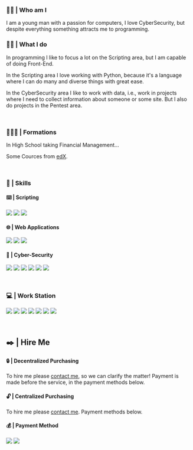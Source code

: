 <h3>👦🏽 | Who am I</h3>
<p>I am a young man with a passion for computers, I love CyberSecurity, but despite everything something attracts me to programming. </p>

<h3>✍🏽 | What I do</h3>
<p>In programming I like to focus a lot on the Scripting area, but I am capable of doing Front-End.</p>

<p>In the Scripting area I love working with Python, because it's a language where I can do many and diverse things with great ease.</p>

<p>In the CyberSecurity area I like to work with data, i.e., work in projects where I need to collect information about someone or some site. But I also do projects in the Pentest area.</p>

<br>

<h3>👨🏽‍🎓 | Formations</h3>
<p>In High School taking Financial Management...</p>
<p> Some Cources from <a href="https://www.edx.org/">edX</a>.</p>

<br>

<h3>🧠 | Skills</h3>
<h4>⌨️ | Scripting</h4>

<a href="https://www.python.org/"><img src="https://img.shields.io/badge/python-3670A0?style=for-the-badge&logo=python&logoColor=ffdd54"></a>
<a href="https://docs.microsoft.com/en-us/powershell/"><img src="https://img.shields.io/badge/PowerShell-%235391FE.svg?style=for-the-badge&logo=powershell&logoColor=white"></a>
<a href="https://docs.microsoft.com/en-us/windows-server/administration/windows-commands/cmd"><img src="https://img.shields.io/badge/Windows%20Terminal-%234D4D4D.svg?style=for-the-badge&logo=windows-terminal&logoColor=white"></a>


<h4>🌐 | Web Applications</h4>

<a href="https://www.php.net/"><img src="https://img.shields.io/badge/php-%23777BB4.svg?style=for-the-badge&logo=php&logoColor=white"></a>
<a href="https://html.spec.whatwg.org/"><img src="https://img.shields.io/badge/html5-%23E34F26.svg?style=for-the-badge&logo=html5&logoColor=white"></a>
<a href="https://css3.com/"><img src="https://img.shields.io/badge/css3-%231572B6.svg?style=for-the-badge&logo=css3&logoColor=white"></a>


<h4>📡 | Cyber-Security</h4>

<a href="https://www.microsoft.com/pt-br/software-download/windows10"><img src="https://img.shields.io/badge/Windows-0078D6?style=for-the-badge&logo=windows&logoColor=white"></a>
<a href="https://www.linux.org/pages/download/"><img src="https://img.shields.io/badge/Linux-FCC624?style=for-the-badge&logo=linux&logoColor=black"></a>
<a href="https://www.android.com/"><img src="https://img.shields.io/badge/Android-3DDC84?style=for-the-badge&logo=android&logoColor=white"></a>
<a href="https://apache.org/"><img src="https://img.shields.io/badge/apache-%23D42029.svg?style=for-the-badge&logo=apache&logoColor=white"></a>
<a href="https://nginx.org/en/"><img src="https://img.shields.io/badge/nginx-%23009639.svg?style=for-the-badge&logo=nginx&logoColor=white"></a>
<a href="https://wordpress.org/"><img src="https://img.shields.io/badge/WordPress-%23117AC9.svg?style=for-the-badge&logo=WordPress&logoColor=white"></a>

<br>

<h3>💻 | Work Station</h3>

<a href="https://www.microsoft.com/pt-br/software-download/windows10"><img src="https://img.shields.io/badge/Windows-0078D6?style=for-the-badge&logo=windows&logoColor=white"></a>
<a href="https://ubuntu.com/"><img src="https://img.shields.io/badge/Ubuntu-E95420?style=for-the-badge&logo=ubuntu&logoColor=white"></a>
<a href="https://code.visualstudio.com/"><img src="https://img.shields.io/badge/Visual%20Studio%20Code-0078d7.svg?style=for-the-badge&logo=visual-studio-code&logoColor=white"></a>
<a href="https://developer.android.com/studio/"><img src="https://img.shields.io/badge/Android%20Studio-3DDC84.svg?style=for-the-badge&logo=android-studio&logoColor=white"></a>
<a href="https://www.mozilla.org/pt-PT/firefox/new/"><img src="https://img.shields.io/badge/Firefox-FF7139?style=for-the-badge&logo=Firefox-Browser&logoColor=white"></a>
<a href="https://duckduckgo.com/"><img src="https://img.shields.io/badge/DuckDuckGo-DE5833?style=for-the-badge&logo=DuckDuckGo&logoColor=white"></a>
<a href="https://open.spotify.com/user/31llp5h5xzcneir27xiu4mtr4gc4?si=a19c769e90d947b0"><img src="https://img.shields.io/badge/Spotify-1ED760?style=for-the-badge&logo=spotify&logoColor=white"></a>

<br>

<h2>✒️ | Hire Me</h2>
<h4>🔒 | Decentralized Purchasing</h4>
<p>To hire me please <a href="mailto:gc0156@proton.me">contact me</a>, so we can clarify the matter! Payment is made before the service, in the payment methods below.</p>

<h4>🔓 | Centralized Purchasing</h4>
<p>To hire me please <a href="https://www.freelancer.pt/u/gc0156">contact me</a>. Payment methods below.</p>

<h4>💰 | Payment Method</h4>
<a href="https://paypal.me/gc0156"><img src="https://img.shields.io/badge/PayPal-00457C?style=for-the-badge&logo=paypal&logoColor=white"></a>
<a href=""><img src="https://img.shields.io/badge/Bitcoin-000?style=for-the-badge&logo=bitcoin&logoColor=white"></a>

<br>
